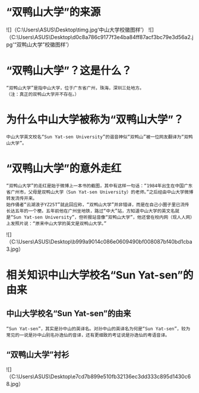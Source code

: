 # “双鸭山大学”的来源
![]（C:\Users\ASUS\Desktop\timg.jpg‘中山大学校徽图样’）
![]（C:\Users\ASUS\Desktop\d0c8a786c9177f3e4ba84ff87acf3bc79e3d56a2.jpg'“双鸭山大学”校徽图样’）


“双鸭山大学”？这是什么？
=====

    “双鸭山大学”是指中山大学，位于广东省广州，珠海，深圳三处地方。
    （注：真正的双鸭山大学并不存在。）


为什么中山大学被称为“双鸭山大学”？
=====

    中山大学英文校名“Sun Yat-sen University”的谐音神似“双鸭山”被一位网友翻译为“双鸭山大学”。


“双鸭山大学”的意外走红
=====

    “双鸭山大学”的走红是始于微博上一本书的截图，其中有这样一句话：“1984年出生在中国广东省广州市，父母是双鸭山大学（Sun Yat-sen University）的老师。”之后经由中山大学微博转发流传开来。
    始作俑者“云湖浪子YZ25T”就此回应称，“双鸭山大学”并非错译，而是在自己小圈子里已流传长达五年的一个梗。五年前他在广州坐地铁，路过“中大”站，方知道中山大学的英文名就是“Sun Yat-sen University”，但听报站音像“双鸭山大学”，他还曾在校内网（现人人网）上发照片说：“原来中山大学的英文是双鸭山大学。”
![]（C:\Users\ASUS\Desktop\b999a9014c086e0609490bf008087bf40bd1cba3.jpg）


相关知识中山大学校名“Sun Yat-sen”的由来
=====
中山大学校名“Sun Yat-sen”的由来
-----
    “Sun Yat-sen”，其实是孙中山的英译名。对孙中山的英译名为何是“Sun Yat-sen”，较为常见的一说是孙中山别名孙逸仙的音译，还有更细致的考证说是孙逸仙的粤语音译。


“双鸭山大学”衬衫
-----
![]（C:\Users\ASUS\Desktop\e7cd7b899e510fb32136ec3dd333c895d1430c68.jpg）